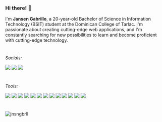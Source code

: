 <h3>Hi there! 👋</h3>

<p>I'm <strong>Jansen Gabrillo</strong>, a 20-year-old Bachelor of Science in Information Technology (BSIT) student at the Dominican College of Tarlac. I'm passionate about creating cutting-edge web applications, and I'm constantly searching for new possibilities to learn and become proficient with cutting-edge technology.</p>

#

*Socials:* <br>

<a href="https://www.facebook.com/jnsngbrll"><img src="https://img.shields.io/badge/jansengabrillo-1877F2?style=for-the-badge&logo=facebook&logoColor=white"></a> <a href="https://www.instagram.com/jnsngbrll/"><img src="https://img.shields.io/badge/jansengabrillo-%23E4405F.svg?&style=for-the-badge&logo=instagram&logoColor=white"></a> <a href="https://www.linkedin.com/in/jnsngbrll/"><img src="https://img.shields.io/badge/jansengabrillo-%230077B5.svg?&style=for-the-badge&logo=linkedin&logoColor=white"></a> 

#

*Tools:* <br>

<img src="https://img.shields.io/badge/html5-%23E34F26.svg?style=for-the-badge&logo=html5&logoColor=white"> <img src="https://img.shields.io/badge/css3%20-%2314354C.svg?&style=for-the-badge&logo=css3&logoColor=white"> <img src="https://img.shields.io/badge/tailwind_css-%2338B2AC.svg?style=for-the-badge&logo=tailwind-css&logoColor=white"> <img src="https://img.shields.io/badge/javascript%20-%23323330.svg?&style=for-the-badge&logo=javascript&logoColor=%23F7DF1E"> <img src="https://img.shields.io/badge/mongodb%20-%2347A248svg?&style=for-the-badge&logo=mongodb&logoColor=white"> <img src="https://img.shields.io/badge/express.js%20-%23404d59.svg?&style=for-the-badge&logo=express&logoColor=%2361DAFB"> <img src="https://img.shields.io/badge/react-%2320232a.svg?style=for-the-badge&logo=react&logoColor=%2361DAFB"> <img src="https://img.shields.io/badge/node.js%20-%23008CC1.svg?&style=for-the-badge&logo=node.js&logoColor=white"> <img src="https://img.shields.io/badge/git%20-%23F05032.svg?&style=for-the-badge&logo=git&logoColor=white"/> <img src="https://img.shields.io/badge/mysql-%2300758F.svg?style=for-the-badge&logo=mysql&logoColor=white"> <img src="https://img.shields.io/badge/bootstrap-%23563D7C.svg?style=for-the-badge&logo=bootstrap&logoColor=white)"> <img src="https://img.shields.io/badge/vs code-%23007ACC.svg?style=for-the-badge&logo=visualstudiocode&logoColor=white"> <img src="https://img.shields.io/badge/figma-%23F24E1E.svg?style=for-the-badge&logo=figma&logoColor=white">

#

<p><img align="left" src="https://github-readme-stats.vercel.app/api/top-langs?username=jnsngbrll&show_icons=true&locale=en&layout=compact" alt="jnsngbrll" /></p>
